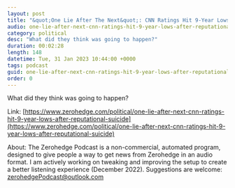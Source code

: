 ```yaml
---
layout: post
title: "&quot;One Lie After The Next&quot;: CNN Ratings Hit 9-Year Lows After Reputational Suicide"
audio: one-lie-after-next-cnn-ratings-hit-9-year-lows-after-reputational-suicide-1
category: political
desc: "What did they think was going to happen?"
duration: 00:02:28
length: 148
datetime: Tue, 31 Jan 2023 10:44:00 +0000
tags: podcast
guid: one-lie-after-next-cnn-ratings-hit-9-year-lows-after-reputational-suicide-0
order: 0
---
```

What did they think was going to happen?

Link: [https://www.zerohedge.com/political/one-lie-after-next-cnn-ratings-hit-9-year-lows-after-reputational-suicide](https://www.zerohedge.com/political/one-lie-after-next-cnn-ratings-hit-9-year-lows-after-reputational-suicide)

About: The Zerohedge Podcast is a non-commercial, automated program, designed to give people a way to get news from Zerohedge in an audio format.  I am actively working on tweaking and improving the setup to create a better listening experience (December 2022).  Suggestions are welcome: [zerohedgePodcast@outlook.com](mailto:zerohedgePodcast@outlook.com)
